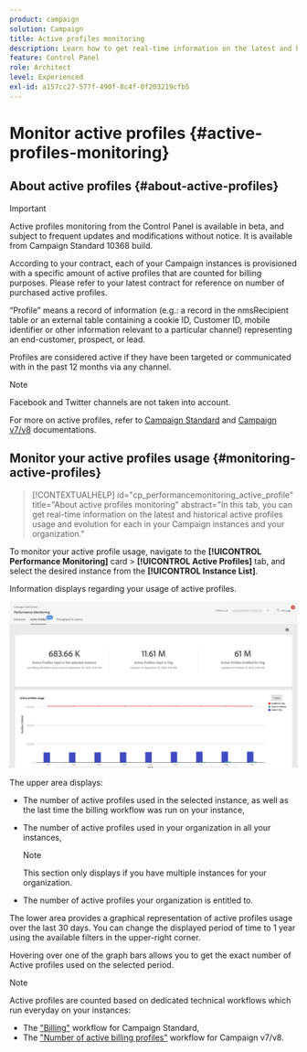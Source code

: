 ```yaml
---
product: campaign
solution: Campaign 
title: Active profiles monitoring
description: Learn how to get real-time information on the latest and historical Active Profiles usage and evolution for each of your Campaign instances.
feature: Control Panel
role: Architect
level: Experienced
exl-id: a157cc27-577f-490f-8c4f-0f203219cfb5
---
```

# Monitor active profiles {#active-profiles-monitoring}

## About active profiles {#about-active-profiles}

>[!IMPORTANT]
>
>Active profiles monitoring from the Control Panel is available in beta, and subject to frequent updates and modifications without notice. It is available from Campaign Standard 10368 build.

According to your contract, each of your Campaign instances is provisioned with a specific amount of active profiles that are counted for billing purposes. Please refer to your latest contract for reference on number of purchased active profiles.

“Profile” means a record of information (e.g.: a record in the nmsRecipient table or an external table containing a cookie ID, Customer ID, mobile identifier or other information relevant to a particular channel) representing an end-customer, prospect, or lead.

Profiles are considered active if they have been targeted or communicated with in the past 12 months via any channel.

>[!NOTE]
>
>Facebook and Twitter channels are not taken into account.

For more on active profiles, refer to [Campaign Standard](https://experienceleague.adobe.com/docs/campaign-standard/using/profiles-and-audiences/managing-profiles/active-profiles.html) and [Campaign v7/v8](https://experienceleague.adobe.com/docs/campaign-classic/using/getting-started/profile-management/about-profiles.html#active-profiles) documentations.

## Monitor your active profiles usage {#monitoring-active-profiles}

>[!CONTEXTUALHELP]
>id="cp_performancemonitoring_active_profile"
>title="About active profiles monitoring"
>abstract="In this tab, you can get real-time information on the latest and historical active profiles usage and evolution for each in your Campaign instances and your organization."

To monitor your active profile usage, navigate to the **[!UICONTROL Performance Monitoring]** card > **[!UICONTROL Active Profiles]** tab, and select the desired instance from the **[!UICONTROL Instance List]**.

Information displays regarding your usage of active profiles. 

![](assets/active-profiles-graph.png)

The upper area displays:
* The number of active profiles used in the selected instance, as well as the last time the billing workflow was run on your instance,
* The number of active profiles used in your organization in all your instances,

    >[!NOTE]
    >
    >This section only displays if you have multiple instances for your organization.

* The number of active profiles your organization is entitled to.

The lower area provides a graphical representation of active profiles usage over the last 30 days. You can change the displayed period of time to 1 year using the available filters in the upper-right corner.

Hovering over one of the graph bars allows you to get the exact number of Active profiles used on the selected period.

>[!NOTE]
>
>Active profiles are counted based on dedicated technical workflows which run everyday on your instances:
>
>* The ["Billing"](https://experienceleague.adobe.com/docs/campaign-standard/using/administrating/application-settings/technical-workflows.html) workflow for Campaign Standard,
>* The ["Number of active billing profiles"](https://experienceleague.adobe.com/docs/campaign-classic/using/automating-with-workflows/advanced-management/about-technical-workflows.html) workflow for Campaign v7/v8.
